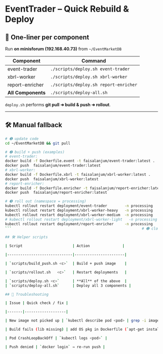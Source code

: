 # EventTrader – Quick Rebuild & Deploy

## 🔑 One-liner per component  
Run **on minisforum (192.168.40.73)** from `~/EventMarketDB`

| Component       | Command                                  |
|-----------------|------------------------------------------|
| event-trader    | `./scripts/deploy.sh event-trader`       |
| xbrl-worker     | `./scripts/deploy.sh xbrl-worker`        |
| report-enricher | `./scripts/deploy.sh report-enricher`    |
| **All Components** | `./scripts/deploy-all.sh`             |

`deploy.sh` performs **git pull ➜ build & push ➜ rollout**.

---

## 🛠 Manual fallback

```bash
# ➊ update code
cd ~/EventMarketDB && git pull

# ➋ build + push (examples)
# event-trader:
docker build -f Dockerfile.event -t faisalanjum/event-trader:latest .
docker push  faisalanjum/event-trader:latest
# xbrl-worker:
docker build -f Dockerfile.xbrl -t faisalanjum/xbrl-worker:latest .
docker push  faisalanjum/xbrl-worker:latest
# report-enricher:
docker build -f Dockerfile.enricher -t faisalanjum/report-enricher:latest .
docker push  faisalanjum/report-enricher:latest

# ➌ roll out (namespace = processing)
kubectl rollout restart deployment/event-trader        -n processing
kubectl rollout restart deployment/xbrl-worker-heavy   -n processing
kubectl rollout restart deployment/xbrl-worker-medium  -n processing
# kubectl rollout restart deployment/xbrl-worker-light   -n processing  # DISABLED
kubectl rollout restart deployment/report-enricher     -n processing
```                                                            # ➊ close code-block

## 🛠 Helper scripts

| Script                       | Action               |

|------------------------------|-----------------------|

| `scripts/build_push.sh <c>`  | Build + push image    |

| `scripts/rollout.sh   <c>`   | Restart deployments   |

| `scripts/deploy.sh <c>`      | **All** of the above  |
| `scripts/deploy-all.sh`      | Deploy all 3 components |

## 🚧 Troubleshooting

| Issue | Quick check / fix |

|-------|-------------------|

| New image not picked up | `kubectl describe pod <pod> | grep -i image` |

| Build fails (lib missing) | add OS pkg in Dockerfile (`apt-get install …`) |

| Pod CrashLoopBackOff | `kubectl logs <pod>` |

| Push denied | `docker login` → re-run push |
